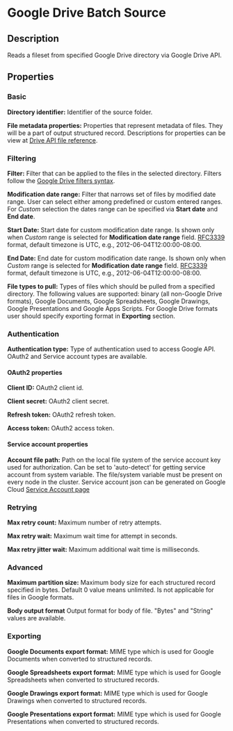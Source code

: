 # Google Drive Batch Source


Description
-----------
Reads a fileset from specified Google Drive directory via Google Drive API.

Properties
----------
### Basic

**Directory identifier:** Identifier of the source folder.

**File metadata properties:** Properties that represent metadata of files. 
They will be a part of output structured record. Descriptions for properties can be view at 
[Drive API file reference](https://developers.google.com/drive/api/v3/reference/files).

### Filtering

**Filter:** Filter that can be applied to the files in the selected directory. 
Filters follow the [Google Drive filters syntax](https://developers.google.com/drive/api/v3/ref-search-terms).

**Modification date range:** Filter that narrows set of files by modified date range. 
User can select either among predefined or custom entered ranges. 
For _Custom_ selection the dates range can be specified via **Start date** and **End date**. 

**Start Date:** Start date for custom modification date range. 
Is shown only when _Custom_ range is selected for **Modification date range** field. 
[RFC3339](https://tools.ietf.org/html/rfc3339) format, default timezone is UTC, e.g., 2012-06-04T12:00:00-08:00.

**End Date:** End date for custom modification date range. 
Is shown only when _Custom_ range is selected for **Modification date range** field.
[RFC3339](https://tools.ietf.org/html/rfc3339) format, default timezone is UTC, e.g., 2012-06-04T12:00:00-08:00.

**File types to pull:** Types of files which should be pulled from a specified directory. 
The following values are supported: binary (all non-Google Drive formats), Google Documents, Google Spreadsheets, 
Google Drawings, Google Presentations and Google Apps Scripts. 
For Google Drive formats user should specify exporting format in **Exporting** section.

### Authentication

**Authentication type:** Type of authentication used to access Google API. 
OAuth2 and Service account types are available.

#### OAuth2 properties

**Client ID:** OAuth2 client id.

**Client secret:** OAuth2 client secret.

**Refresh token:** OAuth2 refresh token.

**Access token:** OAuth2 access token.

#### Service account properties

**Account file path:** Path on the local file system of the service account key used for authorization. 
Can be set to 'auto-detect' for getting service account from system variable.
The file/system variable must be present on every node in the cluster.
Service account json can be generated on Google Cloud 
[Service Account page](https://console.cloud.google.com/iam-admin/serviceaccounts)

### Retrying

**Max retry count:** Maximum number of retry attempts.

**Max retry wait:** Maximum wait time for attempt in seconds.

**Max retry jitter wait:** Maximum additional wait time is milliseconds.

### Advanced

**Maximum partition size:** Maximum body size for each structured record specified in bytes. 
Default 0 value means unlimited. Is not applicable for files in Google formats.

**Body output format** Output format for body of file. "Bytes" and "String" values are available.

### Exporting

**Google Documents export format:** MIME type which is used for Google Documents when converted to structured records.

**Google Spreadsheets export format:** MIME type which is used for Google Spreadsheets when converted to structured records.

**Google Drawings export format:** MIME type which is used for Google Drawings when converted to structured records.

**Google Presentations export format:** MIME type which is used for Google Presentations when converted to structured records.